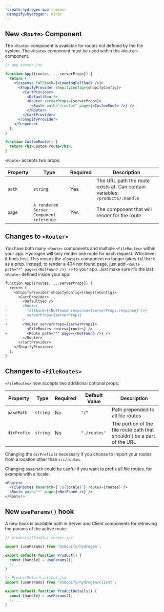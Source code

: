 ```yaml
---
'create-hydrogen-app': minor
'@shopify/hydrogen': minor
---
```


## New `<Route>` Component

The `<Route>` component is available for routes not defined by the file system. The `<Route>` component must be used within the `<Router>` component.

```jsx
// app.server.jsx

function App({routes, ...serverProps}) {
  return (
    <Suspense fallback={<LoadingFallback />}>
      <ShopifyProvider shopifyConfig={shopifyConfig}>
        <CartProvider>
          <DefaultSeo />
          <Router serverProps={serverProps}>
            <Route path="/custom" page={<CustomRoute />} />
          </Router>
        </CartProvider>
      </ShopifyProvider>
    </Suspense>
  );
}

function CustomRoute() {
  return <h1>Custom route</h1>;
}
```

`<Route>` accepts two props:

| Property | Type                                    | Required | Description                                                                  |
| -------- | --------------------------------------- | -------- | ---------------------------------------------------------------------------- |
| `path`   | `string`                                | Yes      | The URL path the route exists at. Can contain variables: `/products/:handle` |
| `page`   | `A rendered Server Component reference` | Yes      | The component that will render for the route.                                |

## Changes to `<Router>`

You have both many `<Route>` components and multiple `<FileRoutes>` within your app. Hydrogen will only render one route for each request. Whichever it finds first. This means the `<Router>` component no longer takes `fallback` as a prop. Instead, to render a 404 not found page, just add `<Route path="*" page={<NotFound />} />` to your app. Just make sure it's the last `<Route>` defined inside your app:

```diff
function App({routes, ...serverProps}) {
  return (
    <ShopifyProvider shopifyConfig={shopifyConfig}>
      <CartProvider>
        <DefaultSeo />
-       <Router
-         fallback={<NotFound response={serverProps.response} />}
-         serverProps={serverProps}
-       >
+       <Router serverProps={serverProps}>
          <FileRoutes routes={routes} />
+         <Route path="*" page={<NotFound />} />
        </Router>
      </CartProvider>
    </ShopifyProvider>
  );
}
```

## Changes to `<FileRoutes>`

`<FileRoutes>` now accepts two additional optional props:

| Property    | Type     | Required | Default Value | Description                                                            |
| ----------- | -------- | -------- | ------------- | ---------------------------------------------------------------------- |
| `basePath`  | `string` | No       | `"/"`         | Path prepended to all file routes                                      |
| `dirPrefix` | `string` | No       | `"./routes"`  | The portion of the file route path that shouldn't be a part of the URL |

Changing the `dirPrefix` is necessary if you choose to import your routes from a location other than `src/routes`.

Changing `basePath` could be useful if you want to prefix all file routes, for example with a locale:

```jsx
<Router>
  <FileRoutes basePath={`/${locale}`} routes={routes} />
  <Route path="*" page={<NotFound />} />
</Router>
```

## New `useParams()` hook

A new hook is available both in Server and Client components for retrieving the params of the active route:

```jsx
// products/[handle].server.jsx

import {useParams} from '@shopify/hydrogen';

export default function Product() {
  const {handle} = useParams();
  // ...
}
```

```jsx
// ProductDetails.client.jsx
import {useParams} from '@shopify/hydrogen/client';

export default function ProductDetails() {
  const {handle} = useParams();
  // ...
}
```
